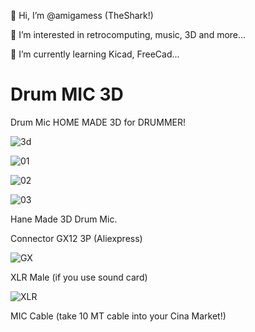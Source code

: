 👋 Hi, I’m @amigamess (TheShark!)

👀 I’m interested in retrocomputing, music, 3D and more...

🌱 I’m currently learning Kicad, FreeCad...


# Drum MIC 3D
Drum Mic HOME MADE 3D for DRUMMER!

![3d](https://github.com/amigamess/Drum_MIC_3D/assets/82521152/1e11a4cd-c396-47c0-a0bc-5d51930db998)

![01](https://github.com/amigamess/Drum_MIC_3D/assets/82521152/fd9ffa21-8782-4f79-9312-380be83bc97e)

![02](https://github.com/amigamess/Drum_MIC_3D/assets/82521152/dc34dfc2-4d0e-44de-ad22-afb2cb8fe401)

![03](https://github.com/amigamess/Drum_MIC_3D/assets/82521152/cbc45bdd-188d-4376-a487-72b7dc6a7456)

Hane Made 3D Drum Mic.

Connector GX12 3P (Aliexpress)

![GX](https://github.com/amigamess/Drum_MIC_3D/assets/82521152/abdb7b7a-16f7-4c13-bf8e-101694328b6d)

XLR Male (if you use sound card)

![XLR](https://github.com/amigamess/Drum_MIC_3D/assets/82521152/c583a787-3f05-46d8-be56-b583e4c14b5f)

MIC Cable (take 10 MT cable into your Cina Market!)






